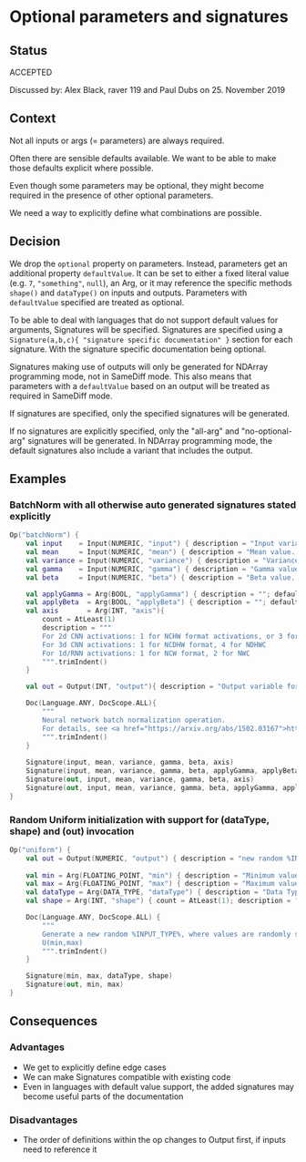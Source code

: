 # Optional parameters and signatures

## Status

ACCEPTED

Discussed by: Alex Black, raver 119 and Paul Dubs on 25. November 2019

## Context

Not all inputs or args (= parameters) are always required. 

Often there are sensible defaults available. We want to be able to make those defaults explicit where possible.

Even though some parameters may be optional, they might become required in the presence of other optional parameters.

We need a way to explicitly define what combinations are possible.


## Decision
We drop the `optional` property on parameters. Instead, parameters get an additional property `defaultValue`. It can be 
set to either a fixed literal value (e.g. `7`, `"something"`, `null`), an Arg, or it may reference the specific methods 
`shape()` and `dataType()` on inputs and outputs. Parameters with `defaultValue` specified are treated as optional.

To be able to deal with languages that do not support default values for arguments, Signatures will be specified.
Signatures are specified using a `Signature(a,b,c){ "signature specific documentation" }` section for each signature.
With the signature specific documentation being optional. 

Signatures making use of outputs will only be generated for NDArray programming mode, not in SameDiff mode. This also
means that parameters with a `defaultValue` based on an output will be treated as required in SameDiff mode.

If signatures are specified, only the specified signatures will be generated.

If no signatures are explicitly specified, only the "all-arg" and "no-optional-arg" signatures will be generated. In
NDArray programming mode, the default signatures also include a variant that includes the output.


## Examples
### BatchNorm with all otherwise auto generated signatures stated explicitly
 
```kotlin
Op("batchNorm") {
    val input    = Input(NUMERIC, "input") { description = "Input variable" }
    val mean     = Input(NUMERIC, "mean") { description = "Mean value. For 1d axis, this should match input.size(axis)" }
    val variance = Input(NUMERIC, "variance") { description = "Variance value. For 1d axis, this should match input.size(axis)" }
    val gamma    = Input(NUMERIC, "gamma") { description = "Gamma value. For 1d axis, this should match input.size(axis)" }
    val beta     = Input(NUMERIC, "beta") { description = "Beta value. For 1d axis, this should match input.size(axis)" }

    val applyGamma = Arg(BOOL, "applyGamma") { description = ""; defaultValue = true}
    val applyBeta  = Arg(BOOL, "applyBeta") { description = ""; defaultValue = true}
    val axis       = Arg(INT, "axis"){
        count = AtLeast(1) 
        description = """
        For 2d CNN activations: 1 for NCHW format activations, or 3 for NHWC format activations.
        For 3d CNN activations: 1 for NCDHW format, 4 for NDHWC
        For 1d/RNN activations: 1 for NCW format, 2 for NWC
        """.trimIndent()
    }

    val out = Output(INT, "output"){ description = "Output variable for batch normalization" }

    Doc(Language.ANY, DocScope.ALL){
        """
        Neural network batch normalization operation.
        For details, see <a href="https://arxiv.org/abs/1502.03167">https://arxiv.org/abs/1502.03167</a>
        """.trimIndent()
    }
  
    Signature(input, mean, variance, gamma, beta, axis)
    Signature(input, mean, variance, gamma, beta, applyGamma, applyBeta, axis)
    Signature(out, input, mean, variance, gamma, beta, axis)
    Signature(out, input, mean, variance, gamma, beta, applyGamma, applyBeta, axis)
}
```

### Random Uniform initialization with support for (dataType, shape) and (out) invocation
```kotlin
Op("uniform") {
    val out = Output(NUMERIC, "output") { description = "new random %INPUT_TYPE%, where values are randomly sampled according to a uniform distribution" }    
    
    val min = Arg(FLOATING_POINT, "min") { description = "Minimum value" }
    val max = Arg(FLOATING_POINT, "max") { description = "Maximum value." }
    val dataType = Arg(DATA_TYPE, "dataType") { description = "Data Type of the output array"; defaultValue = out.dataType() }
    val shape = Arg(INT, "shape") { count = AtLeast(1); description = "Shape of the new random %INPUT_TYPE%, as a 1D array"; defaultValue = out.dataType() }

    Doc(Language.ANY, DocScope.ALL) {
        """
        Generate a new random %INPUT_TYPE%, where values are randomly sampled according to a uniform distribution,
        U(min,max)
        """.trimIndent()
    }

    Signature(min, max, dataType, shape)
    Signature(out, min, max)
}
```


## Consequences

### Advantages
* We get to explicitly define edge cases
* We can make Signatures compatible with existing code
* Even in languages with default value support, the added signatures may become useful parts of the documentation

### Disadvantages
* The order of definitions within the op changes to Output first, if inputs need to reference it

